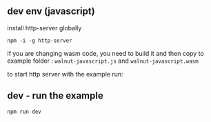 



## dev env (javascript)

install http-server globally

```
npm -i -g http-server
```

if you are changing wasm code, you need to build it and then copy to example folder : `walnut-javascript.js` and `walnut-javascript.wasm`

to start http server with the example run:


## dev - run the example

```
npm run dev
```


